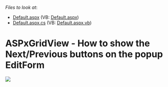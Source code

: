 <!-- default file list -->
*Files to look at*:

* [Default.aspx](./CS/Default.aspx) (VB: [Default.aspx](./VB/Default.aspx))
* [Default.aspx.cs](./CS/Default.aspx.cs) (VB: [Default.aspx.vb](./VB/Default.aspx.vb))
<!-- default file list end -->
# ASPxGridView - How to show the Next/Previous buttons on the popup EditForm


<img src="https://raw.githubusercontent.com/DevExpress-Examples/aspxgridview-how-to-show-the-next-previous-buttons-on-the-popup-editform-t320598/15.1.8+/media/c2f22eb5-9a6e-11e5-80bf-00155d62480c.png">

<br/>


